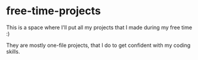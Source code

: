 # free-time-projects

This is a space where I'll put all my projects that I made during my free time :)

They are mostly one-file projects, that I do to get confident with my coding skills.
